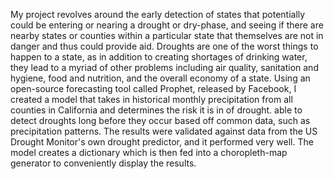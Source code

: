 My project revolves around the early detection of states that potentially could be entering or nearing a drought or dry-phase, and seeing if there are nearby states or counties within a particular state that themselves are not in danger and thus could provide aid. Droughts are one of the worst things to happen to a state, as in addition to creating shortages of drinking water, they lead to a myriad of other problems including air quality, sanitation and hygiene, food and nutrition, and the overall economy of a state. Using an open-source forecasting tool called Prophet, released by Facebook, I created a model that takes in historical monthly precipitation from all counties in California and determines the risk it is in of drought. able to detect droughts long before they occur based off common data, such as precipitation patterns. The results were validated against data from the US Drought Monitor's own drought predictor, and it performed very well. The model creates a dictionary which is then fed into a choropleth-map generator to conveniently display the results. 
